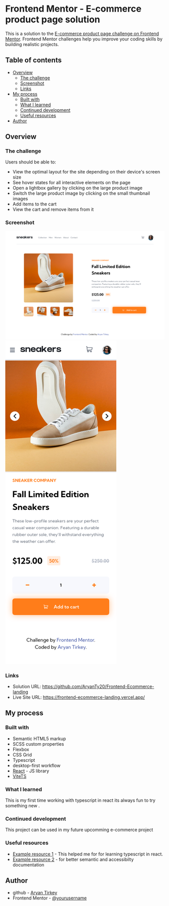 # Frontend Mentor - E-commerce product page solution

This is a solution to the [E-commerce product page challenge on Frontend Mentor](https://www.frontendmentor.io/challenges/ecommerce-product-page-UPsZ9MJp6). Frontend Mentor challenges help you improve your coding skills by building realistic projects.

## Table of contents

- [Overview](#overview)
  - [The challenge](#the-challenge)
  - [Screenshot](#screenshot)
  - [Links](#links)
- [My process](#my-process)
  - [Built with](#built-with)
  - [What I learned](#what-i-learned)
  - [Continued development](#continued-development)
  - [Useful resources](#useful-resources)
- [Author](#author)

## Overview

### The challenge

Users should be able to:

- View the optimal layout for the site depending on their device's screen size
- See hover states for all interactive elements on the page
- Open a lightbox gallery by clicking on the large product image
- Switch the large product image by clicking on the small thumbnail images
- Add items to the cart
- View the cart and remove items from it

### Screenshot

![](/screenshot-desktop.png)
![](/screenshot-mobile.png)

### Links

- Solution URL: https://github.com/AryanTy20/Frontend-Ecommerce-landing
- Live Site URL: https://frontend-ecommerce-landing.vercel.app/

## My process

### Built with

- Semantic HTML5 markup
- SCSS custom properties
- Flexbox
- CSS Grid
- Typescript
- desktop-first workflow
- [React](https://reactjs.org/) - JS library
- [ViteTS](https://vitejs.dev)

### What I learned

This is my first time working with typescript in react its always fun to try something new .

### Continued development

This project can be used in my future upcomming e-commerce project

### Useful resources

- [Example resource 1](https://youtube.com/Codevolution) - This helped me for for learning typescript in react.
- [Example resource 2](https://developer.mozilla.org/en-US/) - for better semantic and accessibilty documentation

## Author

- github - [Aryan Tirkey](https://github.com/AryanTy20)
- Frontend Mentor - [@yourusername](https://www.frontendmentor.io/profile/AryanTy20)
